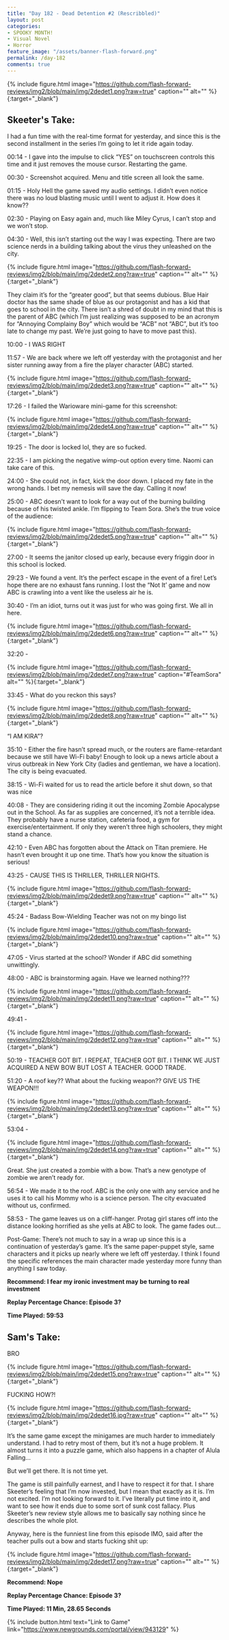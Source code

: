 ```yaml
---
title: "Day 182 - Dead Detention #2 (Rescribbled)"
layout: post
categories:
- SPOOKY MONTH!
- Visual Novel
- Horror
feature_image: "/assets/banner-flash-forward.png"
permalink: /day-182
comments: true
---
```


{% include figure.html image="https://github.com/flash-forward-reviews/img2/blob/main/img/2dedet1.png?raw=true" caption="" alt="" %}{:target="_blank"}
 
## Skeeter's Take:

I had a fun time with the real-time format for yesterday, and since this is the second installment in the series I’m going to let it ride again today. 

00:14 - I gave into the impulse to click “YES” on touchscreen controls this time and it just removes the mouse cursor. Restarting the game. 

00:30 - Screenshot acquired. Menu and title screen all look the same. 

01:15 - Holy Hell the game saved my audio settings. I didn’t even notice there was no loud blasting music until I went to adjust it. How does it know?? 

02:30 - Playing on Easy again and, much like Miley Cyrus, I can’t stop and we won’t stop. 
 
04:30 - Well, this isn’t starting out the way I was expecting. There are two science nerds in a building talking about the virus they unleashed on the city. 

{% include figure.html image="https://github.com/flash-forward-reviews/img2/blob/main/img/2dedet2.png?raw=true" caption="" alt="" %}{:target="_blank"}

They claim it’s for the “greater good”, but that seems dubious. 
Blue Hair doctor has the same shade of blue as our protagonist and has a kid that goes to school in the city. There isn’t a shred of doubt in my mind that this is the parent of ABC (which I’m just realizing was supposed to be an acronym for “Annoying Complainy Boy” which would be “ACB” not “ABC”, but it’s too late to change my past. We’re just going to have to move past this).

10:00 - I WAS RIGHT

11:57 - We are back where we left off yesterday with the protagonist and her sister running away from a fire the player character (ABC) started. 

{% include figure.html image="https://github.com/flash-forward-reviews/img2/blob/main/img/2dedet3.png?raw=true" caption="" alt="" %}{:target="_blank"}

17:26 - I failed the Warioware mini-game for this screenshot:

{% include figure.html image="https://github.com/flash-forward-reviews/img2/blob/main/img/2dedet4.png?raw=true" caption="" alt="" %}{:target="_blank"}

19:25 - The door is locked lol, they are so fucked. 

22:35 - I am picking the negative wimp-out option every time. Naomi can take care of this. 

24:00 - She could not, in fact, kick the door down. I placed my fate in the wrong hands. I bet my nemesis will save the day. Calling it now!

25:00 - ABC doesn’t want to look for a way out of the burning building because of his twisted ankle. I’m flipping to Team Sora. She’s the true voice of the audience: 

{% include figure.html image="https://github.com/flash-forward-reviews/img2/blob/main/img/2dedet5.png?raw=true" caption="" alt="" %}{:target="_blank"}

27:00 - It seems the janitor closed up early, because every friggin door in this school is locked. 

29:23 - We found a vent. It’s the perfect escape in the event of a fire! Let’s hope there are no exhaust fans running. I lost the “Not It’ game and now ABC is crawling into a vent like the useless air he is. 

30:40 - I’m an idiot, turns out it was just for who was going first.  We all in here. 

{% include figure.html image="https://github.com/flash-forward-reviews/img2/blob/main/img/2dedet6.png?raw=true" caption="" alt="" %}{:target="_blank"}

32:20 -

{% include figure.html image="https://github.com/flash-forward-reviews/img2/blob/main/img/2dedet7.png?raw=true" caption="#TeamSora" alt="" %}{:target="_blank"}

33:45 - What do you reckon this says?

{% include figure.html image="https://github.com/flash-forward-reviews/img2/blob/main/img/2dedet8.png?raw=true" caption="" alt="" %}{:target="_blank"}

“I AM KIRA”? 

35:10 - Either the fire hasn’t spread much, or the routers are flame-retardant because we still have Wi-Fi baby! Enough to look up a news article about a virus outbreak in New York City (ladies and gentleman, we have a location). The city is being evacuated. 

38:15 - Wi-Fi waited for us to read the article before it shut down, so that was nice

40:08  - They are considering riding it out the incoming Zombie Apocalypse out in the School. As far as supplies are concerned, it’s not a terrible idea. They probably have a nurse station, cafeteria food, a gym for exercise/entertainment. If only they weren’t three high schoolers, they might stand a chance. 

42:10 - Even ABC has forgotten about the Attack on Titan premiere. He hasn’t even brought it up one time. That’s how you know the situation is serious!

43:25 - CAUSE THIS IS THRILLER, THRILLER NIGHTS. 

{% include figure.html image="https://github.com/flash-forward-reviews/img2/blob/main/img/2dedet9.png?raw=true" caption="" alt="" %}{:target="_blank"}

45:24 - Badass Bow-Wielding Teacher was not on my bingo list

{% include figure.html image="https://github.com/flash-forward-reviews/img2/blob/main/img/2dedet10.png?raw=true" caption="" alt="" %}{:target="_blank"}

47:05 - Virus started at the school? Wonder if ABC did something unwittingly. 

48:00 - ABC is brainstorming again. Have we learned nothing???

{% include figure.html image="https://github.com/flash-forward-reviews/img2/blob/main/img/2dedet11.png?raw=true" caption="" alt="" %}{:target="_blank"}

49:41 -

{% include figure.html image="https://github.com/flash-forward-reviews/img2/blob/main/img/2dedet12.png?raw=true" caption="" alt="" %}{:target="_blank"}

50:19  - TEACHER GOT BIT. I REPEAT, TEACHER GOT BIT. I THINK WE JUST ACQUIRED A NEW BOW BUT LOST A TEACHER. GOOD TRADE.

51:20 - A roof key?? What about the fucking weapon?? GIVE US THE WEAPON!!!

{% include figure.html image="https://github.com/flash-forward-reviews/img2/blob/main/img/2dedet13.png?raw=true" caption="" alt="" %}{:target="_blank"}

53:04 - 

{% include figure.html image="https://github.com/flash-forward-reviews/img2/blob/main/img/2dedet14.png?raw=true" caption="" alt="" %}{:target="_blank"}

Great. She just created a zombie with a bow. That’s a new genotype of zombie we aren’t ready for. 

56:54 - We made it to the roof. ABC is the only one with any service and he uses it to call his Mommy who is a science person. The city evacuated without us, confirmed. 

58:53 - The game leaves us on a cliff-hanger. Protag girl stares off into the distance looking horrified as she yells at ABC to look. The game fades out… 

Post-Game: 
There’s not much to say in a wrap up since this is a continuation of yesterday’s game. It’s the same paper-puppet style, same characters and it picks up nearly where we left off yesterday. 
I think I found the specific references the main character made yesterday more funny than anything I saw today. 

**Recommend: I fear my ironic investment may be turning to real investment**

**Replay Percentage Chance: Episode 3?**

**Time Played: 59:53** 

## Sam's Take:

BRO

{% include figure.html image="https://github.com/flash-forward-reviews/img2/blob/main/img/2dedet15.png?raw=true" caption="" alt="" %}{:target="_blank"}

FUCKING HOW?!

{% include figure.html image="https://github.com/flash-forward-reviews/img2/blob/main/img/2dedet16.jpg?raw=true" caption="" alt="" %}{:target="_blank"}

It’s the same game except the minigames are much harder to immediately understand. I had to retry most of them, but it’s not a huge problem. It almost turns it into a puzzle game, which also happens in a chapter of Alula Falling...

But we’ll get there. It is not time yet.

The game is still painfully earnest, and I have to respect it for that. I share Skeeter’s feeling that I’m now invested, but I mean that exactly as it is. I’m not excited. I’m not looking forward to it. I’ve literally put time into it, and want to see how it ends due to some sort of sunk cost fallacy. Plus Skeeter’s new review style allows me to basically say nothing since he describes the whole plot. 

Anyway, here is the funniest line from this episode IMO, said after the teacher pulls out a bow and starts fucking shit up:

{% include figure.html image="https://github.com/flash-forward-reviews/img2/blob/main/img/2dedet17.png?raw=true" caption="" alt="" %}{:target="_blank"}

**Recommend: Nope**

**Replay Percentage Chance: Episode 3?**

**Time Played: 11 Min, 28.65 Seconds**

{% include button.html text="Link to Game" link="https://www.newgrounds.com/portal/view/943129" %}